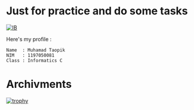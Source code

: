 # Just for practice and do some tasks
[![IB](https://img.shields.io/badge/Practice%20And%20Task-Intelegensia%20Buatan-brightgreen.svg?style=flat)](https://android-arsenal.com/details/1/1234)

 Here's my profile :
 
 ```
 Name  : Muhamad Taopik
 NIM   : 1197050081
 Class : Informatics C
 ```
 
# Archivments
[![trophy](https://github-profile-trophy.vercel.app/?username=Mr94t3z&theme=onedark&no-bg=true)](https://github.com/ryo-ma/github-profile-trophy)
